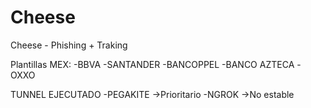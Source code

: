 # Cheese
Cheese - Phishing + Traking

Plantillas MEX:
    -BBVA
    -SANTANDER
    -BANCOPPEL
    -BANCO AZTECA
    -OXXO

TUNNEL EJECUTADO
-PEGAKITE  ->Prioritario
-NGROK     ->No estable
